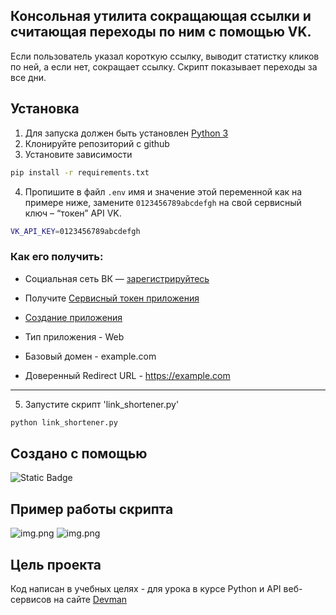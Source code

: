 ## Консольная утилита сокращающая ссылки и считающая переходы по ним с помощью VK.

Если пользователь указал короткую ссылку, выводит статистку кликов по ней, а если нет, сокращает ссылку.
Скрипт показывает переходы за все дни.

## Установка

1. Для запуска должен быть установлен [Python 3](https://www.python.org/downloads/release/python-3124/)
2. Клонируйте репозиторий с github
3. Установите зависимости 
```bash
pip install -r requirements.txt
```
4. Пропишите в файл `.env` имя и значение этой переменной как на примере ниже, замените `0123456789abcdefgh` на свой сервисный ключ – “токен” API VK.
```bash
VK_API_KEY=0123456789abcdefgh
```
### Как его получить:
- Социальная сеть ВК — [зарегистрируйтесь](https://vk.com/)
- Получите [Сервисный токен приложения](https://id.vk.com/about/business/go/docs/ru/vkid/latest/vk-id/tokens/service-token)
- [Создание приложения](https://id.vk.com/about/business/go/docs/ru/vkid/latest/vk-id/connection/create-application)

- Тип приложения - Web
- Базовый домен - example.com
- Доверенный Redirect URL - https://example.com
---
5. Запустите скрипт 'link_shortener.py'
```bash
python link_shortener.py
```

## Создано с помощью 

![Static Badge](https://img.shields.io/badge/Python-3.12-blue?style=flat-square)

## Пример работы скрипта

![img.png](https://i.imgur.com/xvPR9J4.png)
![img.png](https://i.imgur.com/dcaBK9u.png)


## Цель проекта

Код написан в учебных целях - для урока в курсе Python и API веб-сервисов на сайте [Devman](https://dvmn.org/) 